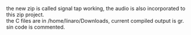 the new zip is called signal tap working, the audio is also incorporated to this zip project.  
the C files are in /home/linaro/Downloads, current compiled output is gr.  
sin code is commented.  
